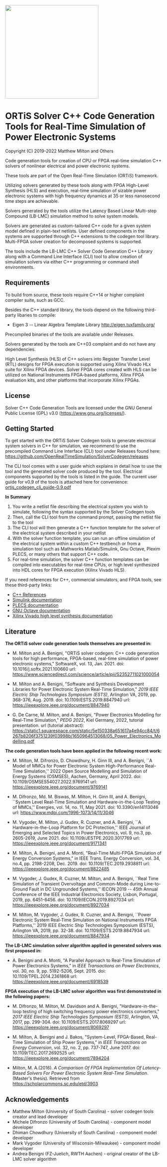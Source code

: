 <img src="./ortis_logo_300dpi.png" width="300"/>

# ORTiS Solver C++ Code Generation Tools for Real-Time Simulation of Power Electronic Systems 

Copyright (C) 2019-2022 Matthew Milton and Others

Code generation tools for creation of CPU or FPGA real-time simulation C++ solvers of nonlinear electrical and power electronic systems.

These tools are part of the Open Real-Time Simulation (ORTiS) framework.

Utilizing solvers generated by these tools along with FPGA High-Level Synthesis (HLS) and execution, real-time simulation of sizable power electronic systems with high frequency dynamics at 35 or less nanosecond time steps are achievable.

Solvers generated by the tools utilize the Latency Based Linear Multi-step Compound (LB-LMC) simulation method to solve system models.  

Solvers are generated as custom-tailored C++ code for a given system model defined in plain-text netlists.  User defined components in the systems are supported through C++ extensions to the codegen tool library.  Multi-FPGA solver creation for decomposed systems is supported.

The tools include the LB-LMC C++ Solver Code Generation C++ Library along with a Command Line Interface (CLI) tool to allow creation of simulation solvers via either C++ programming or command shell environments.

## Requirements

To build from source, these tools require C++14 or higher complaint compiler suite, such as GCC.

Besides the C++ standard library, the tools depend on the following third-party libaries to compile:

  * Eigen 3 -- Linear Algebra Template Library
http://eigen.tuxfamily.org/

Precompiled binaries of the tools are available under Releases.

Solvers generated by the tools are C++03 complaint and do not have any dependencies.

High Level Synthesis (HLS) of C++ solvers into Register Transfer Level (RTL) designs for FPGA execution is supported using Xilinx Vivado HLx suite for Xilinx FPGA devices.  Solver FPGA cores created with HLS can be utilized on National Instruments FPGA-based platforms, Xilinx FPGA evaluation kits, and other platforms that incorporate Xilinx FPGAs.

## License

Solver C++ Code Generation Tools are licensed under the GNU General Public License (GPL) v3.0 (https://www.gnu.org/licenses/).

## Getting Started

To get started with the ORTiS Solver Codegen tools to generate electrical system solvers in C++ for simulation, we recommend to use the precompiled Command Line Interface (CLI) tool under Releases found here:
https://github.com/OpenRealTimeSimulation/SolverCodegen/releases

The CLI tool comes with a user guide which explains in detail how to use the tool and the generated solver code produced by the tool.  Electrical components supported by the tools is listed in the guide.  The current user guide for v0.9 of the tools is attached here for convenience:
[ortis_codegen_cli_guide-0.9.pdf](https://github.com/OpenRealTimeSimulation/SolverCodegen/files/8312269/ortis_codegen_cli_guide-0.9.pdf)

**In Summary**
1. You write a netlist file describing the electrical system you wish to simulate, following the syntax supported by the Solver Codegen tools
2. Then, call the CLI tool from the command prompt, passing the netlist file to the tool
3. The CLI tool will then generate a C++ function template for the solver of the electrical system described in your netlist
4. With the solver function template, you can run an offline simulation of the electrical system within a custom C++ testbench or from a simulation tool such as Mathworks Matlab/Simulink, Gnu Octave, Plexim PLECS, or many others that support C++ code.
5. For real-time simulation, the solver C++ function templates can be compiled into executables for real-time CPUs, or high level synthesized into HDL cores for FPGA execution (Xilinx Vivado HLS).

If you need references for C++, commercial simulators, and FPGA tools, see these third-party links:
-  [C++ References](https://en.cppreference.com/w/)
- [Simulink documentation](https://www.mathworks.com/help/simulink/)
- [PLECS documentation](https://www.plexim.com/download/documentation)
- [GNU Octave documentation](https://octave.org/doc/v6.4.0/)
- [Xilinx Vivado high level synthesis documentation](https://www.xilinx.com/support/documentation-navigation/design-hubs/dh0012-vivado-high-level-synthesis-hub.html)

## Literature 
  
**The ORTiS solver code generation tools themselves are presented in:**

* M. Milton and A. Benigni, "ORTiS solver codegen: C++ code generation tools for high performance, FPGA-based, real-time simulation of power electronic systems," SoftwareX, vol. 13, Jan. 2021.
doi: 10.1016/j.softx.2021.100660
url: https://www.sciencedirect.com/science/article/pii/S2352711021000054

* M. Milton and A. Benigni, "Software and Synthesis Development Libraries for Power Electronic System Real-Time Simulation," *2019 IEEE Electric Ship Technologies Symposium (ESTS)*, Arlington VA, 2019, pp. 368-376, Aug. 2019.
doi: 10.1109/ESTS.2019.8847940
url: https://ieeexplore.ieee.org/document/8847940

* G. De Carne, M. Milton, and A. Benigni, "Power Electronics Modelling for Real-Time Simulation," *PEDG 2022*, Kiel Germany, 2022, tutorial presentation.
url (tutorial abstract): https://static1.squarespace.com/static/5e150338a651617a4e94cc84/t/6267b8206f3751239f03998b/1650964513068/05_Power_Electronics_Modelling.pdf

**The code generation tools have been applied in the following recent work:**

* M. Milton, M. Difronzo, D. Chowdhury, H. Ginn III, and A. Benigni, ``A Model of MMCs for Power Electronic System High-Performance Real-Time Simulation,''  2022 Open Source Modelling and Simulation of Energy Systems (OSMSES), Aachen, Germany, April 2022.
doi: 10.1109/OSMSES54027.2022.9769141
url: https://ieeexplore.ieee.org/document/9769141 

* M. Difronzo, Md. M. Biswas, M. Milton, H. Ginn III, and A. Benigni, ``System Level Real-Time Simulation and Hardware-in-the-Loop Testing of MMCs,'' Energies, vol. 14, no. 11, May 2021.
doi:  10.3390/en14113046 
url: https://www.mdpi.com/1996-1073/14/11/3046

* M. Vygoder, M. Milton, J. Gudex, R. Cuzner, and A. Benigni, ``A Hardware-in-the-Loop Platform for DC Protection,'' IEEE Journal of Emerging and Selected Topics in Power Electronics, vol. 9, no.3, pp. 2605-2619, June 2021.
doi:  10.1109/JESTPE.2020.3017769
url: https://ieeexplore.ieee.org/document/9171341

* M. Milton, A. Benigni, and A. Monti, "Real-Time Multi-FPGA Simulation of Energy Conversion Systems," in IEEE Trans. Energy Conversion, vol. 34, no.4, pp. 2198-2208, Dec. 2019.
doi:  10.1109/TEC.2019.2938811
url: https://ieeexplore.ieee.org/document/8822485

* M. Vygoder, J. Gudex, R. Cuzner, M. Milton, and A. Benigni, ``Real Time Simulation of Transient Overvoltage and Common-Mode during Line-to-Ground Fault in DC Ungrounded Systems,'' IECON 2019 -- 45th Annual Conference of the IEEE Industrial Electronics Society, Lisbon, Portugal, 2019, pp. 6451-6456.
doi: 10.1109/IECON.2019.8927034
url: https://ieeexplore.ieee.org/document/8927034

* M. Milton, M. Vygoder, J. Gudex, R. Cuzner, and A. Benigni, ``Power Electronic System Real-Time Simulation on National Instruments FPGA Platforms,'' 2019 IEEE Electric Ship Technologies Symposium (ESTS), Arlington VA, 2019, pp. 32-38.
doi:  10.1109/ESTS.2019.8847934
url: https://ieeexplore.ieee.org/document/8847934
  
**The LB-LMC simulation solver algorithm applied in generated solvers was first proposed in:**  

 * A. Benigni and A. Monti, "A Parallel Approach to Real-Time Simulation of Power Electronics Systems," in *IEEE Transactions on Power Electronics*, vol. 30, no. 9, pp. 5192-5206, Sept. 2015.
doi: 10.1109/TPEL.2014.2361868
url: https://ieeexplore.ieee.org/document/6918539

**FPGA execution of the LB-LMC solver algorithm was first demonstrated in the following papers:** 

* M. Difronzo, M. Milton, M. Davidson and A. Benigni, "Hardware-in-the-loop testing of high switching frequency power electronics converters," *2017 IEEE Electric Ship Technologies Symposium (ESTS)*, Arlington, VA, 2017, pp. 299-304.
doi: 10.1109/ESTS.2017.8069297
url: https://ieeexplore.ieee.org/document/8069297

 * M. Milton, A. Benigni and J. Bakos, "System-Level, FPGA-Based, Real-Time Simulation of Ship Power Systems," in *IEEE Transactions on Energy Conversion*, vol. 32, no. 2, pp. 737-747, June 2017.
doi: 10.1109/TEC.2017.2692525
url: https://ieeexplore.ieee.org/document/7894204
 
 * Milton, M. A.(2016). *A Comparison Of FPGA Implementation Of Latency-Based Solvers For Power Electronic System Real-Time Simulation*. (Master's thesis). Retrieved from https://scholarcommons.sc.edu/etd/3903

## Acknowledgements
* Matthew Milton (University of South Carolina) - solver codegen tools creator and lead developer
* Michele Difronzo (University of South Carolina) - component model developer
* Dhiman Chowdhury (University of South Carolina) - component model developer
* Mark Vygoder (University of Wisconsin-Milwaukee) - component model developer
* Andrea Benigni (FZ-Juelich, RWTH Aachen) - original creator of the LB-LMC solver algorithm



